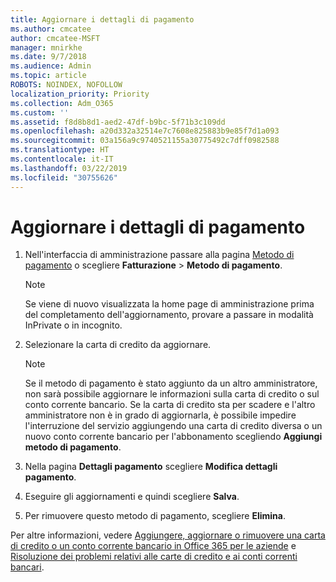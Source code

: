 ```yaml
---
title: Aggiornare i dettagli di pagamento
ms.author: cmcatee
author: cmcatee-MSFT
manager: mnirkhe
ms.date: 9/7/2018
ms.audience: Admin
ms.topic: article
ROBOTS: NOINDEX, NOFOLLOW
localization_priority: Priority
ms.collection: Adm_O365
ms.custom: ''
ms.assetid: f8d8b8d1-aed2-47df-b9bc-5f71b3c109dd
ms.openlocfilehash: a20d332a32514e7c7608e825883b9e85f7d1a093
ms.sourcegitcommit: 03a156a9c9740521155a30775492c7dff0982588
ms.translationtype: HT
ms.contentlocale: it-IT
ms.lasthandoff: 03/22/2019
ms.locfileid: "30755626"
---
```

# <a name="update-payment-details"></a>Aggiornare i dettagli di pagamento

1. Nell'interfaccia di amministrazione passare alla pagina [Metodo di pagamento](https://go.microsoft.com/fwlink/p/?linkid=2018806) o scegliere **Fatturazione** \> **Metodo di pagamento**.
    
    > [!NOTE]
    > Se viene di nuovo visualizzata la home page di amministrazione prima del completamento dell'aggiornamento, provare a passare in modalità InPrivate o in incognito. 
  
2. Selezionare la carta di credito da aggiornare.
    
    > [!NOTE]
    > Se il metodo di pagamento è stato aggiunto da un altro amministratore, non sarà possibile aggiornare le informazioni sulla carta di credito o sul conto corrente bancario. Se la carta di credito sta per scadere e l'altro amministratore non è in grado di aggiornarla, è possibile impedire l'interruzione del servizio aggiungendo una carta di credito diversa o un nuovo conto corrente bancario per l'abbonamento scegliendo **Aggiungi metodo di pagamento**. 
  
3. Nella pagina **Dettagli pagamento** scegliere **Modifica dettagli pagamento**.
    
4. Eseguire gli aggiornamenti e quindi scegliere **Salva**.
    
5. Per rimuovere questo metodo di pagamento, scegliere **Elimina**.
    
Per altre informazioni, vedere [Aggiungere, aggiornare o rimuovere una carta di credito o un conto corrente bancario in Office 365 per le aziende](https://support.office.com/article/30ba9c83-50d8-4020-90ed-830a5b8c8724) e [Risoluzione dei problemi relativi alle carte di credito e ai conti correnti bancari](https://support.office.com/article/30ba9c83-50d8-4020-90ed-830a5b8c8724).
  

